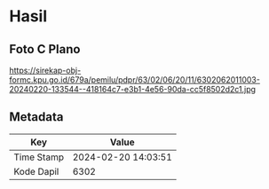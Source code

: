# Hasil

## Foto C Plano

https://sirekap-obj-formc.kpu.go.id/679a/pemilu/pdpr/63/02/06/20/11/6302062011003-20240220-133544--418164c7-e3b1-4e56-90da-cc5f8502d2c1.jpg


## Metadata

| Key        | Value               |
| ---------- | ------------------- |
| Time Stamp | 2024-02-20 14:03:51 |
| Kode Dapil | 6302                |



